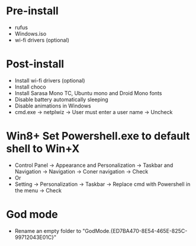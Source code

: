Pre-install
=====
* rufus
* Windows.iso
* wi-fi drivers (optional)

Post-install
=====
* Install wi-fi drivers (optional)
* Install choco
* Install Sarasa Mono TC, Ubuntu mono and Droid Mono fonts
* Disable battery automatically sleeping
* Disable animations in Windows
* cmd.exe -> netplwiz -> User must enter a user name -> Uncheck

Win8+ Set Powershell.exe to default shell to Win+X
=====
* Control Panel -> Appearance and Personalization -> Taskbar and Navigation -> Navigation -> Coner navigation -> Check
* Or
* Setting -> Personalization -> Taskbar -> Replace cmd with Powershell in the menu -> Check

God mode
=====
* Rename an empty folder to "GodMode.{ED7BA470-8E54-465E-825C-99712043E01C}"
